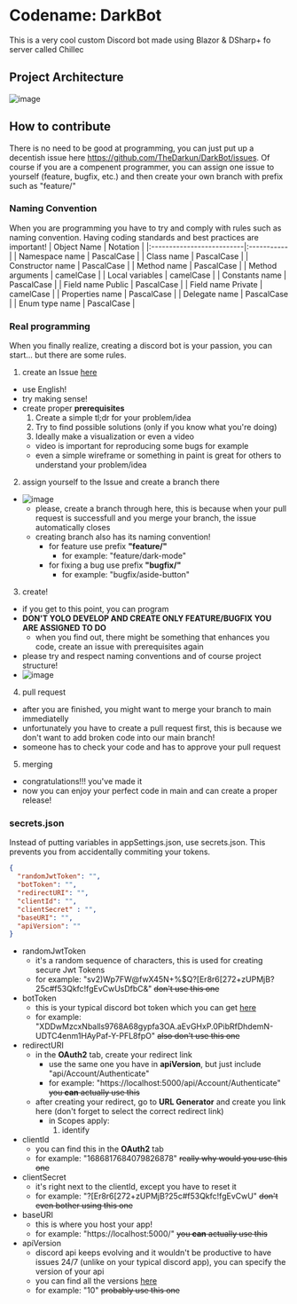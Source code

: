 # Codename: DarkBot
This is a very cool custom Discord bot made using Blazor & DSharp+ fo server called Chillec
## Project Architecture
![image](https://github.com/TheDarkun/DarkBot/assets/106868917/d99ecd30-54ed-40fb-b69b-74020139b3f6)
## How to contribute
There is no need to be good at programming, you can just put up a decentish issue here https://github.com/TheDarkun/DarkBot/issues. Of course if you are a compenent programmer, you can assign one issue to yourself (feature, bugfix, etc.) and then create your own branch with prefix such as "feature/"
### Naming Convention
When you are programming you have to try and comply with rules such as naming convention. Having coding standards and best practices are important!
| Object Name               | Notation   |
|:--------------------------|:-----------|
| Namespace name            | PascalCase |
| Class name                | PascalCase |
| Constructor name          | PascalCase |
| Method name               | PascalCase |
| Method arguments          | camelCase  |
| Local variables           | camelCase  |
| Constants name            | PascalCase |
| Field name Public         | PascalCase |
| Field name Private        | camelCase |
| Properties name           | PascalCase |
| Delegate name             | PascalCase |
| Enum type name            | PascalCase |
### Real programming
When you finally realize, creating a discord bot is your passion, you can start... but there are some rules.
1. create an Issue [here](https://github.com/TheDarkun/DarkBot/issues)
  - use English!
  - try making sense!
  - create proper **prerequisites**
    1. Create a simple tl;dr for your problem/idea
    2. Try to find possible solutions (only if you know what you're doing)
    3. Ideally make a visualization or even a video
      - video is important for reproducing some bugs for example
      - even a simple wireframe or something in paint is great for others to understand your problem/idea
2. assign yourself to the Issue and create a branch there
- ![image](https://github.com/TheDarkun/DarkBot/assets/106868917/332340bb-be23-42f4-9bc9-4993f5c8447b)
  - please, create a branch through here, this is because when your pull request is successfull and you merge your branch, the issue automatically closes
  - creating branch also has its naming convention!
    - for feature use prefix **"feature/"**
      - for example: "feature/dark-mode"
    - for fixing a bug use prefix **"bugfix/"**
      - for example: "bugfix/aside-button"
3. create!
  - if you get to this point, you can program
  - **DON'T YOLO DEVELOP AND CREATE ONLY FEATURE/BUGFIX YOU ARE ASSIGNED TO DO**
    - when you find out, there might be something that enhances you code, create an issue with prerequisites again
  - please try and respect naming conventions and of course project structure!
  - ![image](https://github.com/TheDarkun/DarkBot/assets/106868917/ac52ec8b-d8e5-44a5-8b0a-c81db6202994)
4. pull request
  - after you are finished, you might want to merge your branch to main immediatelly
  - unfortunately you have to create a pull request first, this is because we don't want to add broken code into our main branch!
  - someone has to check your code and has to approve your pull request
5. merging
  - congratulations!!! you've made it
  - now you can enjoy your perfect code in main and can create a proper release!



### secrets.json
Instead of putting variables in appSettings.json, use secrets.json. This prevents you from accidentally commiting your tokens.
```json
{
  "randomJwtToken": "",
  "botToken": "",
  "redirectURI": "",
  "clientId": "",
  "clientSecret" : "",
  "baseURI": "",
  "apiVersion": ""
}
```
- randomJwtToken
  - it's a random sequence of characters, this is used for creating secure Jwt Tokens
  - for example: "sv2)Wp7FW@fwX45N+%$Q?[Er8r6[272+zUPMjB?25c#f53Qkfc!fgEvCwUsDfbC&" ~~don't use this one~~
- botToken
  - this is your typical discord bot token which you can get [here](https://discord.com/developers/applications)
  - for example: "XDDwMzcxNballs9768A68gypfa3OA.aEvGHxP.0PibRfDhdemN-UDTC4enm1HAyPaf-Y-PFL8fpO" ~~also don't use this one~~
- redirectURI
  - in the **OAuth2** tab, create your redirect link
    - use the same one you have in **apiVersion**, but just include "api/Account/Authenticate"
    - for example: "https://localhost:5000/api/Account/Authenticate" ~~you **can** actually use this~~
  - after creating your redirect, go to **URL Generator** and create you link here (don't forget to select the correct redirect link)
    - in Scopes apply:
      1. identify 
- clientId
  - you can find this in the **OAuth2** tab
  - for example: "1686817684079826878" ~~really why would you use this one~~
- clientSecret
  - it's right next to the clientId, except you have to reset it
  - for example: "?[Er8r6[272+zUPMjB?25c#f53Qkfc!fgEvCwU" ~~don't even bother using this one~~
- baseURI
  - this is where you host your app!
  - for example: "https://localhost:5000/" ~~you **can** actually use this~~
- apiVersion
  - discord api keeps evolving and it wouldn't be productive to have issues 24/7 (unlike on your typical discord app), you can specify the version of your api
  - you can find all the versions [here](https://discord.com/developers/docs/reference)
  - for example: "10" ~~probably use this one~~   
